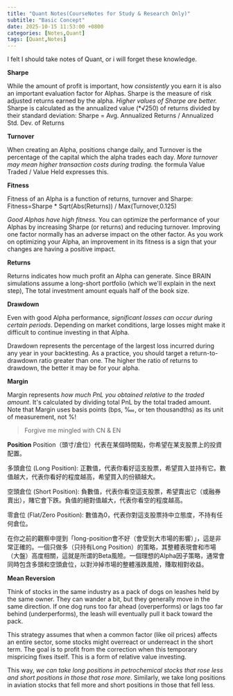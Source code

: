 ```yaml
---
title: "Quant Notes(CourseNotes for Study & Research Only)"
subtitle: "Basic Concept"
date: 2025-10-15 11:53:00 +0800
categories: [Notes,Quant]  
tags: [Quant,Notes]
---
```


I felt I should take notes of Quant, or i will forget these knowledge.

**Sharpe**

While the amount of profit is important, how *consistently* you earn it is also an important evaluation factor for Alphas. Sharpe is the measure of risk adjusted returns earned by the alpha. *Higher values of Sharpe are better.* Sharpe is calculated as the annualized value (*√250) of returns divided by their standard deviation: Sharpe = Avg. Annualized Returns / Annualized Std. Dev. of Returns

**Turnover**

When creating an Alpha, positions change daily, and Turnover is the percentage of the capital which the alpha trades each day. *More turnover may mean higher transaction costs during trading.* the formula Value Traded / Value Held expresses this.

**Fitness**

Fitness of an Alpha is a function of returns, turnover and Sharpe: Fitness=Sharpe * Sqrt(Abs(Returns)) / Max(Turnover,0.125)

*Good Alphas have high fitness.* You can optimize the performance of your Alphas by increasing Sharpe (or returns) and reducing turnover. Improving one factor normally has an adverse impact on the other factor. As you work on optimizing your Alpha, an improvement in its fitness is a sign that your changes are having a positive impact.

**Returns**

Returns indicates how much profit an Alpha can generate. Since BRAIN simulations assume a long-short portfolio (which we'll explain in the next step), The total investment amount equals half of the book size.

**Drawdown**

Even with good Alpha performance, *significant losses can occur during certain periods*. Depending on market conditions, large losses might make it difficult to continue investing in that Alpha.

Drawdown represents the percentage of the largest loss incurred during any year in your backtesting. As a practice, you should target a return-to-drawdown ratio greater than one. The higher the ratio of returns to drawdown, the better it may be for your alpha.

**Margin**

Margin represents *how much PnL you obtained relative to the traded amount*. It's calculated by dividing total PnL by the total traded amount. Note that Margin uses basis points (bps, ‱, or ten thousandths) as its unit of measurement, not %!

> Forgive me mingled with CN & EN

**Position**
Position（頭寸/倉位）代表在某個時間點，你希望在某支股票上的投資配置。

多頭倉位 (Long Position): 正數值，代表你看好這支股票，希望買入並持有它。數值越大，代表你看好的程度越高，希望買入的份額越大。

空頭倉位 (Short Position): 負數值，代表你看空這支股票，希望賣出它（或融券賣出），賭它會下跌。負值的絕對值越大，代表你看空的程度越高。

零倉位 (Flat/Zero Position): 數值為0，代表你對這支股票持中立態度，不持有任何倉位。

在你之前的觀察中提到「long-position會不好（會受到大市場的影響）」，這是非常正確的。一個只做多（只持有Long Position）的策略，其整體表現會和市場（大盤）高度相關，這就是所谓的Beta風險。一個理想的Alpha因子策略，通常會同時包含多頭和空頭倉位，以對沖掉市場的整體漲跌風險，賺取相對收益。

**Mean Reversion**

Think of stocks in the same industry as a pack of dogs on leashes held by the same owner. They can wander a bit, but they generally move in the same direction. If one dog runs too far ahead (overperforms) or lags too far behind (underperforms), the leash will eventually pull it back toward the pack.

This strategy assumes that when a common factor (like oil prices) affects an entire sector, some stocks might overreact or underreact in the short term. The goal is to profit from the correction when this temporary mispricing fixes itself. This is a form of relative value investing.

This way, *we can take long positions in petrochemical stocks that rose less and short positions in those that rose more*. Similarly, we take long positions in aviation stocks that fell more and short positions in those that fell less.